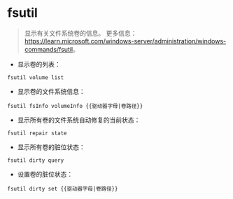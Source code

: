 # fsutil

> 显示有关文件系统卷的信息。
> 更多信息：<https://learn.microsoft.com/windows-server/administration/windows-commands/fsutil>。

- 显示卷的列表：

`fsutil volume list`

- 显示卷的文件系统信息：

`fsutil fsInfo volumeInfo {{驱动器字母|卷路径}}`

- 显示所有卷的文件系统自动修复的当前状态：

`fsutil repair state`

- 显示所有卷的脏位状态：

`fsutil dirty query`

- 设置卷的脏位状态：

`fsutil dirty set {{驱动器字母|卷路径}}`